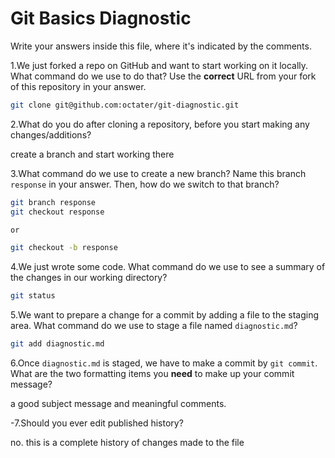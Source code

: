 # Git Basics Diagnostic

Write your answers inside this file, where it's indicated by the comments.

1.We just forked a repo on GitHub and want to start working on it locally.
What command do we use to do that? Use the **correct** URL from your fork of
this repository in your answer.

```sh
git clone git@github.com:octater/git-diagnostic.git
```

2.What do you do after cloning a repository, before you start making any
changes/additions?

create a branch and start working there

3.What command do we use to create a new branch? Name this branch `response`
    in your answer. Then, how do we switch to that branch?

```sh
git branch response
git checkout response

or

git checkout -b response

```

4.We just wrote some code. What command do we use to see a summary of the
    changes in our working directory?

```sh
git status
```

5.We want to prepare a change for a commit by adding a file to the staging
    area. What command do we use to stage a file named `diagnostic.md`?

```sh
git add diagnostic.md
```

6.Once `diagnostic.md` is staged, we have to make a commit by `git commit`.
What are the two formatting items you **need** to make up your commit message?

a good subject message and meaningful comments.

-7.Should you ever edit published history?

 no.  this is a complete history of changes made to the file
